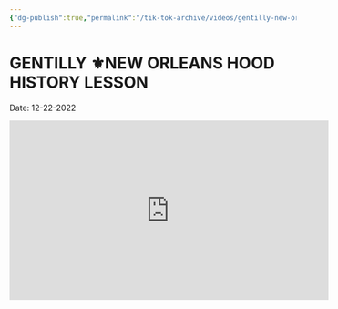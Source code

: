 ```yaml
---
{"dg-publish":true,"permalink":"/tik-tok-archive/videos/gentilly-new-orleans-hood-history-lesson/"}
---
```


# GENTILLY ⚜️NEW ORLEANS HOOD HISTORY LESSON
Date: 12-22-2022

<iframe width="560" height="315" src="https://www.youtube.com/embed/XBb1_Yflcnw?start=1" title="YouTube video player" frameborder="0" allow="accelerometer; autoplay; clipboard-write; encrypted-media; gyroscope; picture-in-picture; web-share" allowfullscreen></iframe>